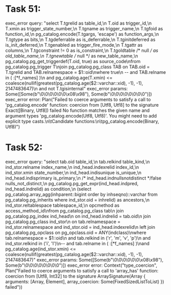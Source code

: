 # Task 51: 
exec_error query: "select T.tgrelid as table_id,\n       T.oid as trigger_id,\n       T.xmin as trigger_state_number,\n       T.tgname as trigger_name,\n       T.tgfoid as function_id,\n       pg_catalog.encode(T.tgargs, 'escape') as function_args,\n       T.tgtype as bits,\n       T.tgdeferrable as is_deferrable,\n       T.tginitdeferred as is_init_deferred,\n       T.tgenabled as trigger_fire_mode,\n       T.tgattr as columns,\n       T.tgconstraint != 0 as is_constraint,\n       T.tgoldtable /* null */ as old_table_name,\n       T.tgnewtable /* null */ as new_table_name,\n       pg_catalog.pg_get_triggerdef(T.oid, true) as source_code\nfrom pg_catalog.pg_trigger T\njoin pg_catalog.pg_class TAB on TAB.oid = T.tgrelid and TAB.relnamespace = $1::oid\nwhere true\n  --  and TAB.relname in ( :[*f_names] )\n  and pg_catalog.age(T.xmin) <= coalesce(nullif(greatest(pg_catalog.age($2::varchar::xid), -1), -1), 2147483647)\n  and not T.tgisinternal"
exec_error params: Some([Some(b"\0\0\0\0\0\0\x08\x98"), Some(b"\0\0\0\0\0\0\0\0")])
exec_error error: Plan("Failed to coerce arguments to satisfy a call to 'pg_catalog.encode' function: coercion from [Utf8, Utf8] to the signature Exact([Binary, Utf8]) failed No function matches the given name and argument types 'pg_catalog.encode(Utf8, Utf8)'. You might need to add explicit type casts.\n\tCandidate functions:\n\tpg_catalog.encode(Binary, Utf8)")

# Task 52:
exec_error query: "select tab.oid               table_id,\n       tab.relkind           table_kind,\n       ind_stor.relname      index_name,\n       ind_head.indexrelid   index_id,\n       ind_stor.xmin         state_number,\n       ind_head.indisunique  is_unique,\n       ind_head.indisprimary is_primary,\n       /* ind_head.indnullsnotdistinct */false  nulls_not_distinct,\n       pg_catalog.pg_get_expr(ind_head.indpred, ind_head.indrelid) as condition,\n       (select pg_catalog.array_agg(inhparent::bigint order by inhseqno)::varchar from pg_catalog.pg_inherits where ind_stor.oid = inhrelid) as ancestors,\n       ind_stor.reltablespace tablespace_id,\n       opcmethod as access_method_id\nfrom pg_catalog.pg_class tab\n         join pg_catalog.pg_index ind_head\n              on ind_head.indrelid = tab.oid\n         join pg_catalog.pg_class ind_stor\n              on tab.relnamespace = ind_stor.relnamespace and ind_stor.oid = ind_head.indexrelid\n         left join pg_catalog.pg_opclass on pg_opclass.oid = ANY(indclass)\nwhere tab.relnamespace = $1::oid\n        and tab.relkind in ('r', 'm', 'v', 'p')\n        and ind_stor.relkind in ('i', 'I')\n--  and tab.relname in ( :[*f_names] )\nand pg_catalog.age(ind_stor.xmin) <= coalesce(nullif(greatest(pg_catalog.age($2::varchar::xid), -1), -1), 2147483647)"
exec_error params: Some([Some(b"\0\0\0\0\0\0\x08\x98"), Some(b"\0\0\0\0\0\0\0\0")])
exec_error error: Context("type_coercion", Plan("Failed to coerce arguments to satisfy a call to 'array_has' function: coercion from [Utf8, Int32] to the signature ArraySignature(Array { arguments: [Array, Element], array_coercion: Some(FixedSizedListToList) }) failed"))